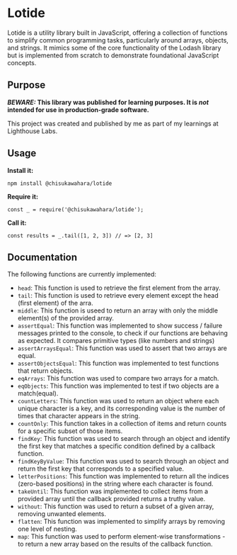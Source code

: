 # Lotide

Lotide is a utility library built in JavaScript, offering a collection of functions to simplify common programming tasks, particularly around arrays, objects, and strings. It mimics some of the core functionality of the Lodash library but is implemented from scratch to demonstrate foundational JavaScript concepts.

## Purpose

**_BEWARE:_ This library was published for learning purposes. It is _not_ intended for use in production-grade software.**

This project was created and published by me as part of my learnings at Lighthouse Labs.

## Usage

**Install it:**

`npm install @chisukawahara/lotide`

**Require it:**

`const _ = require('@chisukawahara/lotide');`

**Call it:**

`const results = _.tail([1, 2, 3]) // => [2, 3]`

## Documentation

The following functions are currently implemented:

- `head`: This function is used to retrieve the first element from the array.
- `tail`: This function is used to retrieve every element except the head (first element) of the arra.
- `middle`: This function is useed to return an array with only the middle element(s) of the provided array.
- `assertEqual`: This function was implemented to show success / failure messages printed to the console, to check if our functions are behaving as expected. It compares primitive types (like numbers and strings)
- `assertArraysEqual`: This function was used to assert that two arrays are equal.
- `assertObjectsEqual`: This function was implemented to test functions that return objects.
- `eqArrays`: This function was used to compare two arrays for a match.
- `eqObjects`: This function was implemented to test if two objects are a match(equal).
- `countLetters`: This function was used to return an object where each unique character is a key, and its corresponding value is the number of times that character appears in the string.
- `countOnly`: This function takes in a collection of items and return counts for a specific subset of those items.
- `findKey`: This function was used to search through an object and identify the first key that matches a specific condition defined by a callback function.
- `findKeyByValue`: This function was used to search through an object and return the first key that corresponds to a specified value. 
- `letterPositions`: This function was implemented to return all the indices (zero-based positions) in the string where each character is found.
- `takeUntil`: This function was implemented to collect items from a provided array until the callback provided returns a truthy value.
- `without`: This function was used to return a subset of a given array, removing unwanted elements.
- `flatten`: This function was implemented to simplify arrays by removing one level of nesting.
- `map`: This function was used to perform element-wise transformations - to return a new array based on the results of the callback function.
